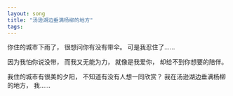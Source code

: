 ```yaml
---
layout: song
title: "汤逊湖边垂满杨柳的地方"
tags:
---
```


你住的城市下雨了，
很想问你有没有带伞。
可是我忍住了……

因为我怕你说没带，
而我又无能为力，
就像是我爱你，
却给不到你想要的陪伴。

我住的城市有很美的夕阳，
不知道有没有人想一同欣赏？
我在汤逊湖边垂满杨柳的地方，
我……
